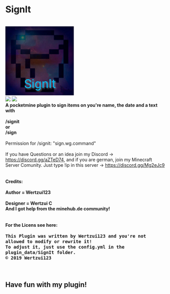 # SignIt
<br><img src="https://raw.githubusercontent.com/Wertzui123/SignIt/56c6ee8a66dd76c098b74509f2734b40c2fa4f39/SignIt.png">
<br><a href="https://poggit.pmmp.io/p/SignIt"><img src="https://poggit.pmmp.io/shield.state/SignIt"></a>
<a href="https://poggit.pmmp.io/p/SignIt"><img src="https://poggit.pmmp.io/shield.api/SignIt"></a>
<br><b>A pocketmine plugin to sign items on you're name, the date and a text with 
<br>
<br>/signit <text wich should be on the item>
<br>or 
<br>/sign <text wich should be on the item>
</b>
<br>
<br>Permission for /signit: "sign.wg.command"
<br>
<br>If you have Questions or an idea join my Discord -> https://discord.gg/aZTeD74, and if you are german, join my Minecraft Server Comunity. Just type !ip in this server -> https://discord.gg/Mg2eJc9
<br>
<br>
<b><br>Credits:
<br>
<br>Author = Wertzui123
<br>
<br>Designer = Wertzui C 
<br>
And I got help from the minehub.de community!
<br>
<br>
<br>For the Licens see here:
<br>
<br>
<b><kbd>This Plugin was written by Wertzui123 and you're not allowed to modify or rewrite it!
<br>To adjust it, just use the config.yml in the plugin_data/SignIt folder.
  <br>© 2019 Wertzui123</kbd></b>
<br>
<br>
<br><h2>Have fun with my plugin!</h2>
